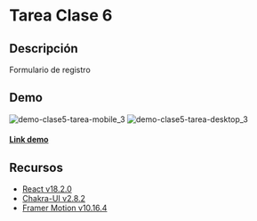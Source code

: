 


# Tarea Clase 6

## Descripción
Formulario de registro

## Demo
![demo-clase5-tarea-mobile_3](https://i.imgur.com/qgAVhhs.jpg) ![demo-clase5-tarea-desktop_3](https://i.imgur.com/QQgPNVm.jpg)
#### [Link demo](https://pablorito14.github.io/ARPRO2_Clase6_tarea/) 

## Recursos
- [React v18.2.0](https://es.react.dev/)
- [Chakra-UI v2.8.2](https://chakra-ui.com/)
- [Framer Motion v10.16.4](https://www.framer.com/motion/)
